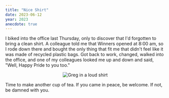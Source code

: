 ```yaml
---
title: "Nice Shirt"
date: 2023-06-12
year: 2023
anecdote: true
---
```


I biked into the office last Thursday,
only to discover that I'd forgotten to bring a clean shirt.
A colleague told me that Winners opened at 8:00 am,
so I rode down there and bought the only thing that fit me
that didn't feel like it was made of recycled plastic bags.
Got back to work,
changed,
walked into the office,
and one of my colleagues looked me up and down and said,
"Well, Happy Pride to you too."

<div align="center">
<img src="{{'/files/2023/loud-shirt.jpg' | relative_url}}" alt="Greg in a loud shirt">
</div>

Time to make another cup of tea.
If you came in peace, be welcome.
If not, be damned with you.
